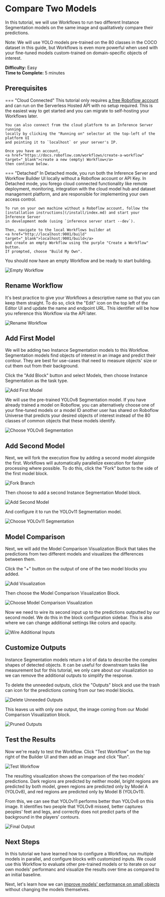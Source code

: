 # Compare Two Models

In this tutorial, we will use Workflows to run two different Instance Segmentation
models on the same image and qualitatively compare their predictions.

Note: We will use YOLO models pre-trained on the 80 classes in the COCO dataset in
this guide, but Workflows is even more powerful when used with your fine-tuned
models custom-trained on domain-specific objects of interest.

**Difficulty:** Easy<br />
**Time to Complete:** 5 minutes

## Prerequisites

=== "Cloud Connected"
    This tutorial only requires
    <a href="https://app.roboflow.com/workflows" target="_blank">a free Roboflow account</a>
    and can run on the Serverless Hosted API with no setup required. This is the
    easiest way to get started and you can migrate to self-hosting your Workflows
    later.
    
    You can also connect from the cloud platform to an Inference Server running
    locally by clicking the "Running on" selector at the top-left of the platform UI
    and pointing it to `localhost` or your server's IP.

    Once you have an account,
    <a href="https://docs.roboflow.com/workflows/create-a-workflow" target="_blank">create a new (empty) Workflow</a>
    then continue below.

=== "Detached"
    In Detached mode, you run both the Inference Server and Workflow Builder UI
    locally without a Roboflow account or API Key. In Detached mode, you forego
    cloud connected functionality like remote deployment, monitoring, integration
    with the cloud model hub and dataset management platform, and are responsible
    for implementing your own access control.
    
    To run on your own machine without a Roboflow account, follow the
    [installation instructions](/install/index.md) and start your Inference Server
    in development mode (using `inference server start --dev`).
    
    Then, navigate to the local Workflows builder at
    <a href="http://localhost:9001/build" target="_blank">localhost:9001/build</a>
    and create an empty Workflow using the purple "Create a Workflow" button.
    If prompted, choose "Build My Own".

You should now have an empty Workflow and be ready to start building.

![Empty Workflow](https://media.roboflow.com/workflows/guides/compare-models/01-empty-workflow.webp)

## Rename Workflow

It's best practice to give your Workflows a descriptive name so that you can keep
them straight. To do so, click the "Edit" icon on the top left of the Editor UI and
update the name and endpoint URL. This identifier will be how you reference this
Workflow via the API later.

![Rename Workflow](https://media.roboflow.com/workflows/guides/compare-models/02-rename.webp)

## Add First Model

We will be adding two Instance Segmentation models to this Workflow. Segmentation
models find objects of interest in an image and predict their contour. They are best
for use-cases that need to measure objects' size or cut them out from their background.

Click the "Add Block" button and select Models, then choose Instance Segmentation as
the task type.

![Add First Model](https://media.roboflow.com/workflows/guides/compare-models/03-add-first-model.webp)

We will use the pre-trained YOLOv8 Segmentation model. If you have already trained
a model on Roboflow, you can alternatively choose one of your fine-tuned models or
a model ID another user has shared on Roboflow Universe that predicts your desired
objects of interest instead of the 80 classes of common objects that these models
identify.

![Choose YOLOv8 Segmentation](https://media.roboflow.com/workflows/guides/compare-models/04-select-yolov8-seg.webp)

## Add Second Model

Next, we will fork the execution flow by adding a second model alongside the first.
Workflows will automatically parallelize execution for faster processing where
possible. To do this, click the "Fork" button to the side of the first model block.

![Fork Branch](https://media.roboflow.com/workflows/guides/compare-models/05-fork-branch.webp)

Then choose to add a second Instance Segmentation Model block.

![Add Second Model](https://media.roboflow.com/workflows/guides/compare-models/06-add-second-model.webp)

And configure it to run the YOLOv11 Segmentation model.

![Choose YOLOv11 Segmentation](https://media.roboflow.com/workflows/guides/compare-models/07-select-yolov11-seg.webp)

## Model Comparison

Next, we will add the Model Comparison Visualization Block that takes the
predictions from two different models and visualizes the differences between
them.

Click the "+" button on the output of one of the two model blocks you added.

![Add Visualization](https://media.roboflow.com/workflows/guides/compare-models/08-add-visualization-block.webp)

Then choose the Model Comparison Visualization Block.

![Choose Model Comparison Visualization](https://media.roboflow.com/workflows/guides/compare-models/09-select-model-comparison.webp)

Now we need to wire its second input up to the predictions outputted by our
second model. We do this in the block configuration sidebar. This is also where
we can change additional settings like colors and opacity.

![Wire Additional Inputs](https://media.roboflow.com/workflows/guides/compare-models/10-wire-block-inputs.webp)

## Customize Outputs

Instance Segmentation models return a lot of data to describe the complex shapes of
detected objects. It can be useful for downstream tasks like measurement but for
this tutorial, we only care about our visualization so we can remove the additional
outputs to simplify the response.

To delete the unneeded outputs, click the "Outputs" block and use the trash can
icon for the predictions coming from our two model blocks.

![Delete Unneeded Outputs](https://media.roboflow.com/workflows/guides/compare-models/11-modify-outputs.webp)

This leaves us with only one output, the image coming from our Model Comparison
Visualization block.

![Pruned Outputs](https://media.roboflow.com/workflows/guides/compare-models/12-pruned-outputs.webp)

## Test the Results

Now we're ready to test the Workflow. Click "Test Workflow" on the top right of
the Builder UI and then add an image and click "Run".

![Test Workflow](https://media.roboflow.com/workflows/guides/compare-models/13-test-workflow.webp)

The resulting visualization shows the comparison of the two models' predictions.
Dark regions are predicted by neither model, bright regions are predicted by both
model, green regions are predicted only by Model A (YOLOv8), and red
regions are predicted only by Model B (YOLOv11).

From this, we can see that YOLOv11 performs better than YOLOv8 on this image.
It identifies two people that YOLOv8 missed, better captures peoples' feet and legs,
and correctly does not predict parts of the background in the players' contours.

![Final Output](https://media.roboflow.com/workflows/guides/compare-models/visualization.jpeg)

## Next Steps

In this tutorial we have learned how to configure a Workflow, run multiple models
in parallel, and configure blocks with customized inputs. We could use this Workflow
to evaluate other pre-trained models or to iterate on our own models' performanc
and visualize the results over time as compared to an initial baseline.

Next, let's learn how we can
[improve models' performance on small objects](docs/guides/detect-small-objects.md) without
changing the models themselves.
